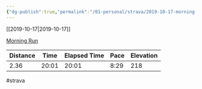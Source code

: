 ```yaml
---
{"dg-publish":true,"permalink":"/01-personal/strava/2019-10-17-morning-run/"}
---
```



[[2019-10-17\|2019-10-17]]

[Morning Run](https://www.strava.com/activities/2797024080)

| Distance | Time  | Elapsed Time | Pace | Elevation |
| -------- | ----- | ------------ | ---- | --------- |
| 2.36     | 20:01 | 20:01        | 8:29 | 218       |




#strava

